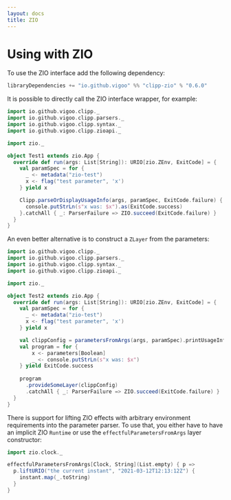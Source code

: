 ```yaml
---
layout: docs
title: ZIO
---
```


# Using with ZIO
To use the ZIO interface add the following dependency:

```scala
libraryDependencies += "io.github.vigoo" %% "clipp-zio" % "0.6.0"
```

It is possible to directly call the ZIO interface wrapper, for example:
```scala mdoc:silent
import io.github.vigoo.clipp._
import io.github.vigoo.clipp.parsers._
import io.github.vigoo.clipp.syntax._
import io.github.vigoo.clipp.zioapi._

import zio._

object Test1 extends zio.App {
  override def run(args: List[String]): URIO[zio.ZEnv, ExitCode] = {
    val paramSpec = for {
      _ <- metadata("zio-test")
      x <- flag("test parameter", 'x')
    } yield x

    Clipp.parseOrDisplayUsageInfo(args, paramSpec, ExitCode.failure) { x =>
      console.putStrLn(s"x was: $x").as(ExitCode.success)      
    }.catchAll { _: ParserFailure => ZIO.succeed(ExitCode.failure) }
  }
} 
```

An even better alternative is to construct a `ZLayer` from the parameters:

```scala mdoc:silent
import io.github.vigoo.clipp._
import io.github.vigoo.clipp.parsers._
import io.github.vigoo.clipp.syntax._
import io.github.vigoo.clipp.zioapi._

import zio._

object Test2 extends zio.App {
  override def run(args: List[String]): URIO[zio.ZEnv, ExitCode] = {
    val paramSpec = for {
      _ <- metadata("zio-test")
      x <- flag("test parameter", 'x')
    } yield x

    val clippConfig = parametersFromArgs(args, paramSpec).printUsageInfoOnFailure
    val program = for {
        x <- parameters[Boolean]
        _ <- console.putStrLn(s"x was: $x")
    } yield ExitCode.success
    
    program
      .provideSomeLayer(clippConfig)
      .catchAll { _: ParserFailure => ZIO.succeed(ExitCode.failure) }    
  }
} 
```

There is support for lifting ZIO effects with arbitrary environment requirements into the parameter parser. 
To use that, you either have to have an implicit ZIO `Runtime` or use the `effectfulParametersFromArgs` layer 
constructor:

```scala mdoc
import zio.clock._

effectfulParametersFromArgs[Clock, String](List.empty) { p =>
  p.liftURIO("the current instant", "2021-03-12T12:13:12Z") {
    instant.map(_.toString)
  }
}
```